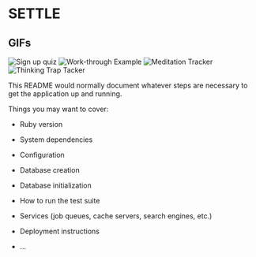 # SETTLE

## GIFs

![Sign up quiz](https://github.com/claraisley/settle/blob/master/docs/sign-in.gif?raw=true)
![Work-through Example](https://github.com/claraisley/settle/blob/master/docs/workthrough.gif?raw=true)
![Meditation Tracker](https://github.com/claraisley/settle/blob/master/docs/meditation-tracker.gif?raw=true)
![Thinking Trap Tacker](https://github.com/claraisley/settle/blob/master/docs/thinking-traps.gif?raw=true)

This README would normally document whatever steps are necessary to get the
application up and running.

Things you may want to cover:

- Ruby version

- System dependencies

- Configuration

- Database creation

- Database initialization

- How to run the test suite

- Services (job queues, cache servers, search engines, etc.)

- Deployment instructions

- ...
